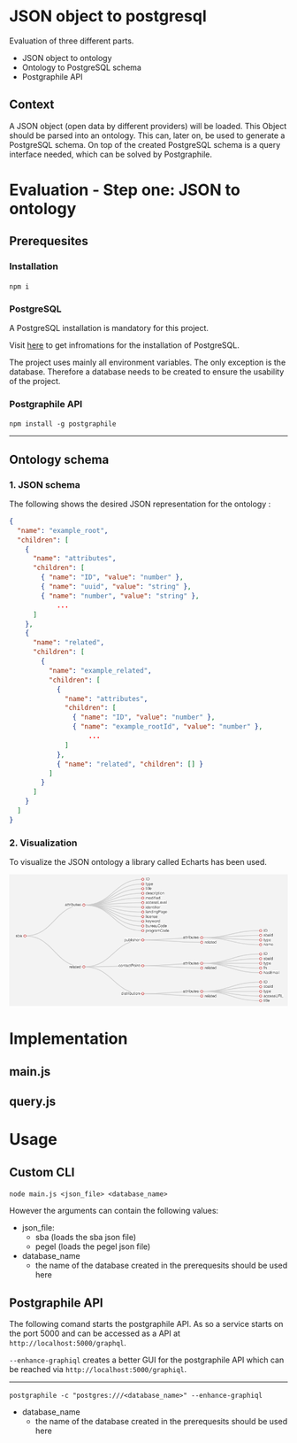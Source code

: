 # JSON object to postgresql

Evaluation of three different parts.

- JSON object to ontology
- Ontology to PostgreSQL schema
- Postgraphile API

## Context

A JSON object (open data by different providers) will be loaded. This Object should be parsed
into an ontology. This can, later on, be used to generate a PostgreSQL schema.
On top of the created PostgreSQL schema is a query interface needed, which can be solved by Postgraphile.

# Evaluation - Step one: JSON to ontology

## Prerequesites

### Installation

`npm i`

### PostgreSQL

A PostgreSQL installation is mandatory for this project.

Visit [here](https://www.postgresql.org/docs/12/installation.html) to get infromations for the installation of PostgreSQL.

The project uses mainly all environment variables. The only exception is the database. Therefore a database needs to be created to ensure the usability of the project.

### Postgraphile API

`npm install -g postgraphile`

---

## Ontology schema

### 1. JSON schema

The following shows the desired JSON representation for the ontology :
<br/>

```JSON
{
  "name": "example_root",
  "children": [
    {
      "name": "attributes",
      "children": [
        { "name": "ID", "value": "number" },
        { "name": "uuid", "value": "string" },
        { "name": "number", "value": "string" },
            ...
      ]
    },
    {
      "name": "related",
      "children": [
        {
          "name": "example_related",
          "children": [
            {
              "name": "attributes",
              "children": [
                { "name": "ID", "value": "number" },
                { "name": "example_rootId", "value": "number" },
                    ...
              ]
            },
            { "name": "related", "children": [] }
          ]
        }
      ]
    }
  ]
}

```

### 2. Visualization

To visualize the JSON ontology a library called Echarts has been used.
<br/>

![](ontology.png)

# Implementation

## main.js

## query.js

# Usage

## Custom CLI

`node main.js <json_file> <database_name>`

However the arguments can contain the following values:

- json_file:
  - sba (loads the sba json file)
  - pegel (loads the pegel json file)
- database_name
  - the name of the database created in the prerequesits should be used here

## Postgraphile API

The following comand starts the postgraphile API. As so a service starts on the port 5000 and can be accessed as a API at `http://localhost:5000/graphql`.<br/>

`--enhance-graphiql` creates a better GUI for the postgraphile API which can be reached via `http://localhost:5000/graphiql`.

---

`postgraphile -c "postgres:///<database_name>" --enhance-graphiql`

- database_name
  - the name of the database created in the prerequesits should be used here

